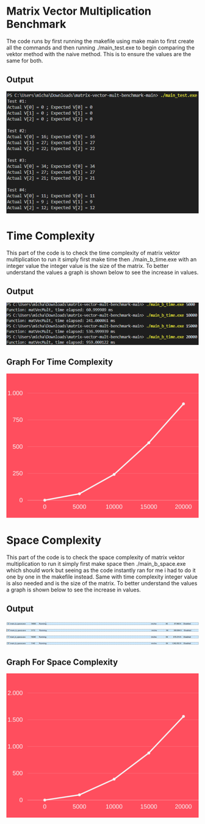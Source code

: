 # Matrix Vector Multiplication Benchmark
The code runs by first running the makefile using make main to first create all the commands and then running ./main_test.exe to begin comparing the vektor method
with the naive method. This is to ensure the values are the same for both.

## Output
![output](images/output1.png)

# Time Complexity
This part of the code is to check the time complexity of matrix vektor multiplication to run it simply first make time then ./main_b_time.exe with an integer value
the integer value is the size of the matrix. To better understand the values a graph is shown below to see the increase in values.
## Output
![output](images/time_com_2.png)

## Graph For Time Complexity
![output](images/graph_time.png)

# Space Complexity
This part of the code is to check the space complexity of matrix vektor multiplication to run it simply first make space then ./main_b_space.exe which should work but seeing as the code instantly ran for me i had to do it one by one in the makefile instead. Same with time complexity integer value is also needed and is the size of the matrix. To better understand the values a graph is shown below to see the increase in values.
## Output
![output](images/space_com_2.png)
![output](images/space_com_3.png)
![output](images/space_com_4.png)
![output](images/space_com.png)

## Graph For Space Complexity
![output](images/graph_space.png)

